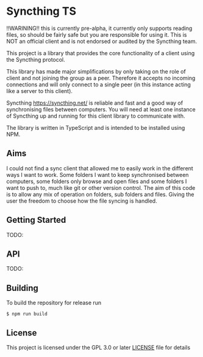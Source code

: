 # Syncthing TS

!!WARINING!! this is currently pre-alpha, it currently only supports reading files, so should be fairly safe but you are responsible for using it. This is NOT an official client and is not endorsed or audited by the Syncthing team.

This project is a library that provides the core functionality of a client using the Syncthing protocol.

This library has made major simplifications by only taking on the role of client and not joining the group as a peer. Therefore it accepts no incoming connections and will only connect to a single peer (in this instance acting like a server to this client).

Syncthing https://syncthing.net/ is reliable and fast and a good way of synchronising files between computers. You will need at least one instance of Syncthing up and running for this client library to communicate with.

The library is written in TypeScript and is intended to be installed using NPM.

## Aims

I could not find a sync client that allowed me to easily work in the different ways I want to work. Some folders I want to keep synchronised between computers, some folders only browse and open files and some folders I want to push to, much like git or other version control. The aim of this code is to allow any mix of operation on folders, sub folders and files. Giving the user the freedom to choose how the file syncing is handled.

## Getting Started

TODO:

## API

TODO:

## Building

To build the repository for release run

`$ npm run build`

## License

This project is licensed under the GPL 3.0 or later [LICENSE](LICENSE) file for details
